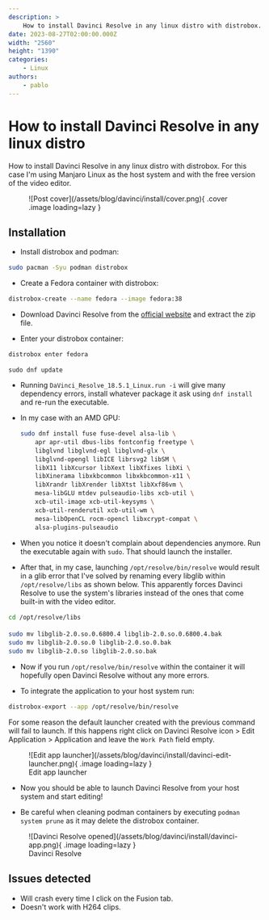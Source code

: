 ```yaml
---
description: >
    How to install Davinci Resolve in any linux distro with distrobox. For this case I'm using Manjaro Linux as the host system and with the free version of the video editor...
date: 2023-08-27T02:00:00.000Z
width: "2560"
height: "1390"
categories:
    - Linux
authors:
    - pablo
---
```


# How to install Davinci Resolve in any linux distro

How to install Davinci Resolve in any linux distro with distrobox. For this case I'm using Manjaro Linux as the host system and with the free version of the video editor.

<!-- more -->

<figure markdown>
  ![Post cover](/assets/blog/davinci/install/cover.png){ .cover .image loading=lazy }
</figure>

## Installation

-   Install distrobox and podman:

```sh
sudo pacman -Syu podman distrobox
```

-   Create a Fedora container with distrobox:

```sh
distrobox-create --name fedora --image fedora:38
```

-   Download Davinci Resolve from the [official website](https://www.blackmagicdesign.com/es/products/davinciresolve) and extract the zip file.

-   Enter your distrobox container:

```sh
distrobox enter fedora
```

```
sudo dnf update
```

-   Running `DaVinci_Resolve_18.5.1_Linux.run -i` will give many dependency errors, install whatever package it ask using `dnf install` and re-run the executable.

-   In my case with an AMD GPU:

    ```sh
    sudo dnf install fuse fuse-devel alsa-lib \
        apr apr-util dbus-libs fontconfig freetype \
        libglvnd libglvnd-egl libglvnd-glx \
        libglvnd-opengl libICE librsvg2 libSM \
        libX11 libXcursor libXext libXfixes libXi \
        libXinerama libxkbcommon libxkbcommon-x11 \
        libXrandr libXrender libXtst libXxf86vm \
        mesa-libGLU mtdev pulseaudio-libs xcb-util \
        xcb-util-image xcb-util-keysyms \
        xcb-util-renderutil xcb-util-wm \
        mesa-libOpenCL rocm-opencl libxcrypt-compat \
        alsa-plugins-pulseaudio
    ```

-   When you notice it doesn't complain about dependencies anymore. Run the executable again with `sudo`. That should launch the installer.

-   After that, in my case, launching `/opt/resolve/bin/resolve` would result in a glib error that I've solved by renaming every libglib within `/opt/resolve/libs` as shown below. This apparently forces Davinci Resolve to use the system's libraries instead of the ones that come built-in with the video editor.

```sh
cd /opt/resolve/libs

sudo mv libglib-2.0.so.0.6800.4 libglib-2.0.so.0.6800.4.bak
sudo mv libglib-2.0.so.0 libglib-2.0.so.0.bak
sudo mv libglib-2.0.so libglib-2.0.so.bak
```

-   Now if you run `/opt/resolve/bin/resolve` within the container it will hopefully open Davinci Resolve without any more errors.

-   To integrate the application to your host system run:

```sh
distrobox-export --app /opt/resolve/bin/resolve
```

For some reason the default launcher created with the previous command will fail to launch. If this happens right click on Davinci Resolve icon > Edit Application > Application and leave the `Work Path` field empty.

<figure markdown>
  ![Edit app launcher](/assets/blog/davinci/install/davinci-edit-launcher.png){ .image loading=lazy }
  <figcaption>Edit app launcher</figcaption>
</figure>

-   Now you should be able to launch Davinci Resolve from your host system and start editing!

-   Be careful when cleaning podman containers by executing `podman system prune` as it may delete the distrobox container.

<figure markdown>
  ![Davinci Resolve opened](/assets/blog/davinci/install/davinci-app.png){ .image loading=lazy }
  <figcaption>Davinci Resolve</figcaption>
</figure>

## Issues detected

-   Will crash every time I click on the Fusion tab.
-   Doesn't work with H264 clips.
